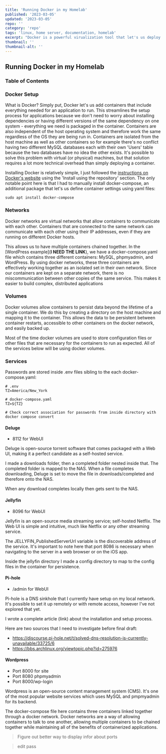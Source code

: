 ```yaml
---
title: 'Running Docker in my Homelab'
published: '2023-03-05'
updated: '2023-03-05'
repo: ''
category: 'repo'
tags: 'linux, home server, documentation, homelab'
excerpt: "Docker is a powerful virualization tool that let's us deploy containerized applications. Learn more about how I implement docker in my homelab."
thumbnail: ''
thumbnail-alt: ''
---
```


## Running Docker in my Homelab 

### Table of Contents

### Docker Setup

What is Docker? Simply put, Docker let's us add containers that include everything needed for an application to run. This streamlines the setup process for applications because we don't need to worry about installing dependencies or having different versions of the same dependency on one system - everything we need is packaged in the container. Containers are also independent of the host operating system and therefore work the same regardless of the OS they are being run in. Containers are isolated from the host machine as well as other containers so for example there's no conflict having two different MySQL databases each with their own 'Users' table because the two databases have no idea the other exists. It's possible to solve this problem with virtual (or physical) machines, but that solution requires a lot more technical overhead than simply deploying a container.

Installing Docker is relatively simple, I just followed the [instructions on Docker's website](https://docs.docker.com/engine/install/ubuntu/) using the 'Install using the repository' section. The only notable point here is that I had to manually install docker-compose, an additional package that let's us define container settings using yaml files:

```
sudo apt install docker-compose
```

### Networks

Docker networks are virtual networks that allow containers to communicate with each other. Containers that are connected to the same network can communicate with each other using their IP addresses, even if they are running on different Docker hosts.

This allows us to have multiple containers chained together. In the [WordPress example](**I NEED THE LINK**), we have a docker-compose.yaml file which contains three different containers: MySQL, phpmyadmin, and WordPress. By using docker networks, these three containers are effectively working together as an isolated set in their own network. Since our containers are kept on a separate network, there is no miscommunication between other copies of the same service. This makes it easier to build complex, distributed applications

### Volumes

Docker volumes allow containers to persist data beyond the lifetime of a single container. We do this by creating a directory on the host machine and mapping it to the container. This allows the data to be persistent between container restarts, accessible to other containers on the docker network, and easily backed up. 

Most of the time docker volumes are used to store configuration files or other files that are necessary for the containers to run as expected. All of the services below will be using docker volumes.

### Services

Passwords are stored inside .env files sibling to the each docker-compose.yaml:

```
# .env
TZ=America/New_York

# docker-compose.yaml
TZ=${TZ}

# Check correct association for passwords from inside directory with
docker compose convert
```

#### Deluge

- 8112 for WebUI

Deluge is open-source torrent software that comes packaged with a Web UI, making it a perfect candidate as a self-hosted service. 

I made a downloads folder, then a completed folder nested inside that. The completed folder is mapped to the NAS. When a file completes downloading, Deluge is set to move the file in downloads/completed and therefore onto the NAS.

When any download completes locally then gets sent to the NAS.

#### Jellyfin

- 8096 for WebUI

Jellyfin is an open-source media streaming service; self-hosted Netflix. The Web UI is simple and intuitive, much like Netflix or any other streaming service.

The JELLYFIN_PublishedServerUrl variable is the discoverable address of the service. It's important to note here that port 8086 is necessary when navigating to the server in a web browser or on the iOS app.

Inside the jellyfin directory I made a config directory to map to the config files in the container for persistence.

#### Pi-hole

- /admin for WebUI

Pi-hole is a DNS sinkhole that I currently have setup on my local network. It's possible to set it up remotely or with remote access, however I've not explored that yet.

I wrote a complete article (link) about the installation and setup process.

Here are two sources that I need to investigate before final draft:
 - https://discourse.pi-hole.net/t/solved-dns-resolution-is-currently-unavailable/33725/6
 - https://bbs.archlinux.org/viewtopic.php?id=275976

#### Wordpress

- Port 8000 for site
- Port 8080 phpmyadmin
- Port 8000/wp-login

Wordpress is an open-source content management system (CMS). It's one of the most popular website services which uses MySQL and pmpmyadmin for its backend. 

The docker-compose file here contains three containers linked together through a docker network. Docker networks are a way of allowing containers to talk to one another, allowing multiple containers to be chained together while maintaining all of the benefits of containerized applications. 

> Figure out better way to display infor about ports

> edit pass
